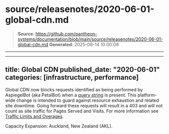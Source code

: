 # source/releasenotes/2020-06-01-global-cdn.md

> **Source**: https://github.com/pantheon-systems/documentation/blob/main/source/releasenotes/2020-06-01-global-cdn.md
> **Generated**: 2025-08-14 10:00:08

---

---
title: Global CDN
published_date: "2020-06-01"
categories: [infrastructure, performance]
---
Global CDN now blocks requests identified as being performed by AspiegelBot (aka PetalBot) when a [query string](https://en.wikipedia.org/wiki/Query_string) is present. This platform-wide change is intended to guard against resource exhaustion and related site downtime. Going forward these requests will result in a 403 and will not count as site traffic for Pages Served and Visits. For more information see [Traffic Limits and Overages](/guides/account-mgmt/traffic).

Capacity Expansion: Auckland, New Zealand (AKL).
